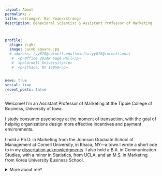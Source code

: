 ```yaml
---
layout: About
permalink: /
title: <strong>Y. Rin Yoon</strong>
description: Behavioral Scientist & Assistant Professor of Marketing 



profile:
  align: right
  image: jacob_square.jpg
  # address: [yy878@cornell.edu](mailto:yy878@cornell.edu]
   #  <p>Office 201AK Sage Hall</p>
   #  <p>Cornell University</p>
   #  <p>Ithaca, NY 14850</p>
     

news: true
social: true
recent_posts: false
---
```


Welcome! I’m an Assistant Professor of Marketing at the Tippie College of Business, University of Iowa.
<br><br>
I study consumer psychology at the moment of transaction, with the goal of helping organizations design more effective incentives and payment environments.
<br><br>
I hold a Ph.D. in Marketing from the Johnson Graduate School of Management at Cornell University, in Ithaca, NY—a town I wrote a short ode to in my <a class="page-link" href="{{ '/acknowledgments/' | prepend: site.baseurl | prepend: site.url }}">dissertation acknowledgments</a>. I also hold a B.A. in Communication Studies, with a minor in Statistics, from UCLA, and an M.S. in Marketing from Korea University Business School.
<details>
    <summary>More about me?</summary>
Before entering academia, I worked in consulting with clients including Pfizer and Hyundai Motor Company HQs. I also hosted and produced a local radio show in Korea (which flew far under the radar), where I <a href="https://ia903208.us.archive.org/23/items/2017.8.17Jtr/2017.8.17_jtr.mp3" target="_blank" rel="noopener noreferrer">mono</a><a href="https://ia800407.us.archive.org/11/items/2017.5.25Jtr_kierkegaard/2017.5.25_jtr.mp3" target="_blank" rel="noopener noreferrer">logued</a> on behavioral science, offbeat science and tech news, Korean poetry, and experimental philosophy.</details> <br>






